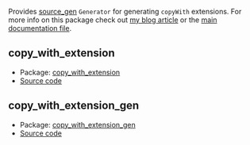 Provides [source_gen](https://pub.dev/packages/source_gen) `Generator` for generating `copyWith` extensions. For more info on this package check out [my blog article](https://www.oleksandrkirichenko.com/blog/dart-extensions/) or the [main documentation file](https://pub.dev/packages/copy_with_extension_gen).

## copy_with_extension
* Package: [copy_with_extension](https://pub.dev/packages/copy_with_extension)
* [Source code](https://github.com/numen31337/copy_with_extension/tree/master/copy_with_extension)


## copy_with_extension_gen
* Package: [copy_with_extension_gen](https://pub.dev/packages/copy_with_extension_gen)
* [Source code](https://github.com/numen31337/copy_with_extension/tree/master/copy_with_extension_gen)
